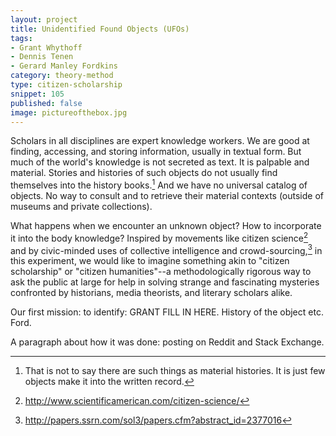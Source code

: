 ```yaml
---
layout: project
title: Unidentified Found Objects (UFOs)
tags:
- Grant Whythoff
- Dennis Tenen
- Gerard Manley Fordkins
category: theory-method
type: citizen-scholarship
snippet: 105
published: false
image: pictureofthebox.jpg
---
```


Scholars in all disciplines are expert knowledge workers. We are good at finding, accessing, and storing information, usually in textual form. But much of the world's knowledge is not secreted as text. It is palpable and material. Stories and histories of such objects do not usually find themselves into the history books.[^1] And we have no universal catalog of objects. No way to consult and to retrieve their material contexts (outside of museums and private collections).

What happens when we encounter an unknown object? How to incorporate it into the body knowledge? Inspired by movements like citizen science[^2] and by civic-minded uses of collective intelligence and crowd-sourcing,[^3] in this experiment, we would like to imagine something akin to "citizen scholarship" or "citizen humanities"--a methodologically rigorous way to ask the public at large for help in solving strange and fascinating mysteries confronted by historians, media theorists, and literary scholars alike.

Our first mission: to identify: GRANT FILL IN HERE. History of the object etc. Ford.

A paragraph about how it was done: posting on Reddit and Stack Exchange.


[^1]: That is not to say there are such things as material histories. It is just few objects make it into the written record.
[^3]: <http://papers.ssrn.com/sol3/papers.cfm?abstract_id=2377016>
[^2]: <http://www.scientificamerican.com/citizen-science/>
